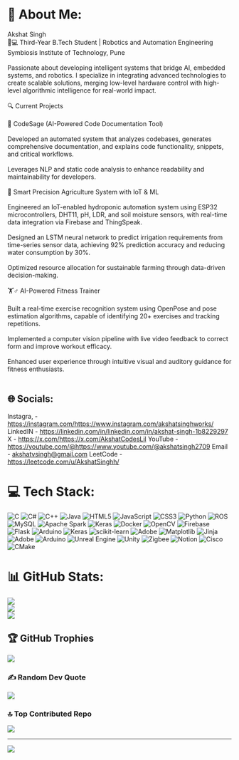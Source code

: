 # 💫 About Me:
Akshat Singh<br>👨💻 Third-Year B.Tech Student | Robotics and Automation Engineering<br>Symbiosis Institute of Technology, Pune<br><br>Passionate about developing intelligent systems that bridge AI, embedded systems, and robotics. I specialize in integrating advanced technologies to create scalable solutions, merging low-level hardware control with high-level algorithmic intelligence for real-world impact.<br><br>🔍 Current Projects<br><br>🤖 CodeSage (AI-Powered Code Documentation Tool)<br><br>Developed an automated system that analyzes codebases, generates comprehensive documentation, and explains code functionality, snippets, and critical workflows.<br><br>Leverages NLP and static code analysis to enhance readability and maintainability for developers.<br><br>🌱 Smart Precision Agriculture System with IoT & ML<br><br>Engineered an IoT-enabled hydroponic automation system using ESP32 microcontrollers, DHT11, pH, LDR, and soil moisture sensors, with real-time data integration via Firebase and ThingSpeak.<br><br>Designed an LSTM neural network to predict irrigation requirements from time-series sensor data, achieving 92% prediction accuracy and reducing water consumption by 30%.<br><br>Optimized resource allocation for sustainable farming through data-driven decision-making.<br><br>🏋️♂️ AI-Powered Fitness Trainer<br><br>Built a real-time exercise recognition system using OpenPose and pose estimation algorithms, capable of identifying 20+ exercises and tracking repetitions.<br><br>Implemented a computer vision pipeline with live video feedback to correct form and improve workout efficacy.<br><br>Enhanced user experience through intuitive visual and auditory guidance for fitness enthusiasts.<br><br>


## 🌐 Socials:
Instagra, - https://instagram.com/https://www.instagram.com/akshatsinghworks/
LinkedIN - https://linkedin.com/in/linkedin.com/in/akshat-singh-1b8229297
X - https://x.com/https://x.com/AkshatCodesLil
YouTube - https://youtube.com/@https://www.youtube.com/@akshatsingh2709
Email - akshatvsingh@gmail.com
LeetCode - https://leetcode.com/u/AkshatSinghh/

# 💻 Tech Stack:
![C](https://img.shields.io/badge/c-%2300599C.svg?style=for-the-badge&logo=c&logoColor=white) ![C#](https://img.shields.io/badge/c%23-%23239120.svg?style=for-the-badge&logo=csharp&logoColor=white) ![C++](https://img.shields.io/badge/c++-%2300599C.svg?style=for-the-badge&logo=c%2B%2B&logoColor=white) ![Java](https://img.shields.io/badge/java-%23ED8B00.svg?style=for-the-badge&logo=openjdk&logoColor=white) ![HTML5](https://img.shields.io/badge/html5-%23E34F26.svg?style=for-the-badge&logo=html5&logoColor=white) ![JavaScript](https://img.shields.io/badge/javascript-%23323330.svg?style=for-the-badge&logo=javascript&logoColor=%23F7DF1E) ![CSS3](https://img.shields.io/badge/css3-%231572B6.svg?style=for-the-badge&logo=css3&logoColor=white) ![Python](https://img.shields.io/badge/python-3670A0?style=for-the-badge&logo=python&logoColor=ffdd54) ![ROS](https://img.shields.io/badge/ros-%230A0FF9.svg?style=for-the-badge&logo=ros&logoColor=white) ![MySQL](https://img.shields.io/badge/mysql-4479A1.svg?style=for-the-badge&logo=mysql&logoColor=white) ![Apache Spark](https://img.shields.io/badge/Apache%20Spark-FDEE21?style=for-the-badge&logo=apachespark&logoColor=black) ![Keras](https://img.shields.io/badge/Keras-%23D00000.svg?style=for-the-badge&logo=Keras&logoColor=white) ![Docker](https://img.shields.io/badge/docker-%230db7ed.svg?style=for-the-badge&logo=docker&logoColor=white) ![OpenCV](https://img.shields.io/badge/opencv-%23white.svg?style=for-the-badge&logo=opencv&logoColor=white) ![Firebase](https://img.shields.io/badge/firebase-%23039BE5.svg?style=for-the-badge&logo=firebase) ![Flask](https://img.shields.io/badge/flask-%23000.svg?style=for-the-badge&logo=flask&logoColor=white) ![Arduino](https://img.shields.io/badge/-Arduino-00979D?style=for-the-badge&logo=Arduino&logoColor=white) ![Keras](https://img.shields.io/badge/Keras-%23D00000.svg?style=for-the-badge&logo=Keras&logoColor=white) ![scikit-learn](https://img.shields.io/badge/scikit--learn-%23F7931E.svg?style=for-the-badge&logo=scikit-learn&logoColor=white) ![Adobe](https://img.shields.io/badge/adobe-%23FF0000.svg?style=for-the-badge&logo=adobe&logoColor=white) ![Matplotlib](https://img.shields.io/badge/Matplotlib-%23ffffff.svg?style=for-the-badge&logo=Matplotlib&logoColor=black) ![Jinja](https://img.shields.io/badge/jinja-white.svg?style=for-the-badge&logo=jinja&logoColor=black) ![Adobe](https://img.shields.io/badge/adobe-%23FF0000.svg?style=for-the-badge&logo=adobe&logoColor=white) ![Arduino](https://img.shields.io/badge/-Arduino-00979D?style=for-the-badge&logo=Arduino&logoColor=white) ![Unreal Engine](https://img.shields.io/badge/unrealengine-%23313131.svg?style=for-the-badge&logo=unrealengine&logoColor=white) ![Unity](https://img.shields.io/badge/unity-%23000000.svg?style=for-the-badge&logo=unity&logoColor=white) ![Zigbee](https://img.shields.io/badge/zigbee-%23EB0443.svg?style=for-the-badge&logo=zigbee&logoColor=white) ![Notion](https://img.shields.io/badge/Notion-%23000000.svg?style=for-the-badge&logo=notion&logoColor=white) ![Cisco](https://img.shields.io/badge/cisco-%23049fd9.svg?style=for-the-badge&logo=cisco&logoColor=black) ![CMake](https://img.shields.io/badge/CMake-%23008FBA.svg?style=for-the-badge&logo=cmake&logoColor=white)
# 📊 GitHub Stats:
![](https://github-readme-stats.vercel.app/api?username=AkshatVSingh&theme=dark&hide_border=false&include_all_commits=false&count_private=false)<br/>
![](https://nirzak-streak-stats.vercel.app/?user=AkshatVSingh&theme=dark&hide_border=false)<br/>
![](https://github-readme-stats.vercel.app/api/top-langs/?username=AkshatVSingh&theme=dark&hide_border=false&include_all_commits=false&count_private=false&layout=compact)

## 🏆 GitHub Trophies
![](https://github-profile-trophy.vercel.app/?username=AkshatVSingh&theme=radical&no-frame=false&no-bg=true&margin-w=4)

### ✍️ Random Dev Quote
![](https://quotes-github-readme.vercel.app/api?type=horizontal&theme=radical)

### 🔝 Top Contributed Repo
![](https://github-contributor-stats.vercel.app/api?username=AkshatVSingh&limit=5&theme=dark&combine_all_yearly_contributions=true)

---
[![](https://visitcount.itsvg.in/api?id=AkshatVSingh&icon=0&color=0)](https://visitcount.itsvg.in)

<!-- Proudly created with GPRM ( https://gprm.itsvg.in ) -->
